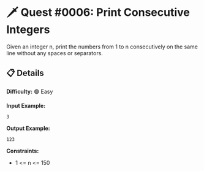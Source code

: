 # 🗡️ Quest #0006: Print Consecutive Integers

Given an integer n, print the numbers from 1 to n consecutively on the same line without any spaces or separators.

## 📋 Details  
**Difficulty:** 🟢 Easy  

**Input Example:**  
```
3
```

**Output Example:**  
```
123
```

**Constraints:**  
- 1 <= n <= 150
